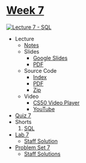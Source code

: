 [Week 7](https://cs50.harvard.edu/college/2020/fall/weeks/7/#week-7)
====================================================================

[![Lecture 7 - SQL](https://user-images.githubusercontent.com/70669575/148874061-f1e1df09-9c60-439d-9c0d-1d48fd8a4b94.gif)](https://www.youtube.com/watch?v=ZX2T7slE_9I)

-   Lecture
    -   [Notes](https://cs50.harvard.edu/college/2020/fall/notes/7/)
    -   Slides
        -   [Google Slides](https://docs.google.com/presentation/d/15se_MWukxRsxlZEx_MMZV6hlG-VVX3MF3V1JQpUyZ30/edit?usp=sharing)
        -   [PDF](https://cdn.cs50.net/2020/fall/lectures/7/lecture7.pdf)
    -   Source Code
        -   [Index](https://cdn.cs50.net/2020/fall/lectures/7/src7/)
        -   [PDF](https://cdn.cs50.net/2020/fall/lectures/7/src7.pdf)
        -   [Zip](https://cdn.cs50.net/2020/fall/lectures/7/src7.zip)
    -   Video
        -   [CS50 Video Player](https://video.cs50.io/ZX2T7slE_9I?screen=CdvPXVDd2nU&start=1077&end=11506&offset=-60900)
        -   [YouTube](https://www.youtube.com/watch?v=ZX2T7slE_9I&start=1077)
-   [Quiz 7](https://cs50.harvard.edu/college/2020/fall/quizzes/7/)
-   Shorts
    1.  [SQL](https://video.cs50.io/AywtnUjQ6X4)
-   [Lab 7](https://cs50.harvard.edu/college/2020/fall/labs/7/)
    -   [Staff Solution](https://vault.cs50.io/2020/fall/solutions/songs)
-   [Problem Set 7](https://cs50.harvard.edu/college/2020/fall/psets/7/)
    -   [Staff Solutions](https://cs50.harvard.edu/college/2020/fall/psets/#problem-set-solutions)
